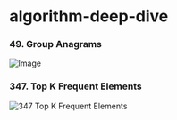 # algorithm-deep-dive

### 49. Group Anagrams
![Image](https://github.com/user-attachments/assets/e648547e-04c7-49b8-89bd-34a093ac954c)

### 347. Top K Frequent Elements
![347  Top K Frequent Elements](https://github.com/user-attachments/assets/d56c5054-8ae4-4450-9795-7ff1ca3d13f0)
